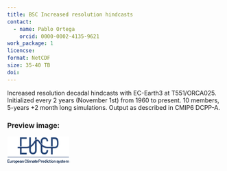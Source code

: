 ```yaml
---
title: BSC Increased resolution hindcasts
contact:
  - name: Pablo Ortega
    orcid: 0000-0002-4135-9621
work_package: 1
licencse:
format: NetCDF
size: 35-40 TB
doi:
---
```


Increased resolution decadal hindcasts with EC-Earth3 at T551/ORCA025.
Initialized every 2 years (November 1st) from 1960 to present. 10 members,
5-years +2 month long simulations. Output as described in CMIP6 DCPP-A.

### Preview image:
![preview](eucp_logo.png)
